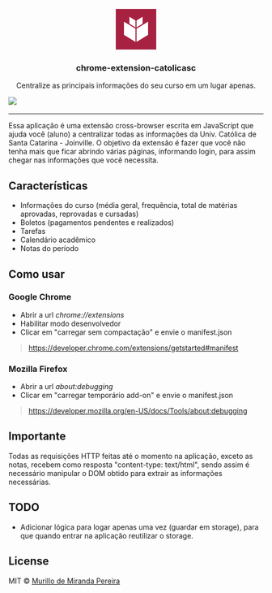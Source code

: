 <p align="center">
    <img alt="Logo da da Univ. Católica de Santa Catarina" src="./src/img/icon.png" height="80" width="80" />
    <h3 align="center">
        chrome-extension-catolicasc
    </h3>
    <p align="center">
       Centralize as principais informações do seu curso em um lugar apenas.
    </p>
</p>


![](https://github.com/murillo94/chrome-extension-catolicasc/blob/master/src/img/demo/banner.png)

---

Essa aplicação é uma extensão cross-browser escrita em JavaScript que ajuda você (aluno) a centralizar todas as informações da Univ. Católica de Santa Catarina - Joinville. O objetivo da extensão é fazer que você não tenha mais que ficar abrindo várias páginas, informando login, para assim chegar nas informações que você necessita.

## Características

- Informações do curso (média geral, frequência, total de matérias aprovadas, reprovadas e cursadas)
- Boletos (pagamentos pendentes e realizados)
- Tarefas
- Calendário acadêmico
- Notas do período

## Como usar

### Google Chrome

- Abrir a url _chrome://extensions_
- Habilitar modo desenvolvedor
- Clicar em "carregar sem compactação" e envie o manifest.json

> https://developer.chrome.com/extensions/getstarted#manifest

### Mozilla Firefox

- Abrir a url _about:debugging_
- Clicar em "carregar temporário add-on" e envie o manifest.json

> https://developer.mozilla.org/en-US/docs/Tools/about:debugging

## Importante

Todas as requisições HTTP feitas até o momento na aplicação, exceto as notas, recebem como resposta "content-type: text/html", sendo assim é necessário manipular o DOM obtido para extrair as informações necessárias.

## TODO

- Adicionar lógica para logar apenas uma vez (guardar em storage), para que quando entrar na aplicação reutilizar o storage.

## License

MIT © [Murillo de Miranda Pereira](https://github.com/murillo94)